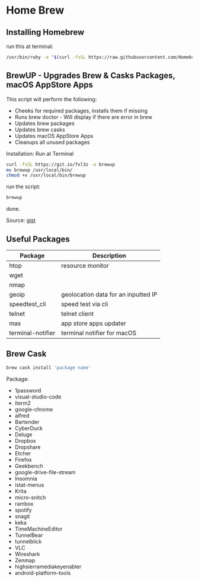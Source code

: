 # Home Brew

## Installing Homebrew

run this at terminal:

```bash
/usr/bin/ruby -e "$(curl -fsSL https://raw.githubusercontent.com/Homebrew/install/master/install)"
```

## BrewUP - Upgrades Brew & Casks Packages, macOS AppStore Apps

This script will perform the following:

- Cheeks for required packages, installs them if missing
- Runs brew doctor - Will display if there are error in brew
- Updates brew packages
- Updates brew casks
- Updates macOS AppStore Apps
- Cleanups all unused packages

Installation: Run at Terminal

```bash
curl -fsSL https://git.io/fxl3z -o brewup
mv brewup /usr/local/bin/
chmod +x /usr/local/bin/brewup
```

run the script:

```bash
brewup
```

done.

Source:
[gist](https://gist.github.com/fire1ce/f9b6645b4c8cff5b7229e5011a168a47)
<script src="https://gist.github.com/fire1ce/f9b6645b4c8cff5b7229e5011a168a47.js"></script>

## Useful Packages

| Package       | Description                         |
|---------------|-------------------------------------|
| htop          | resource monitor                    |
| wget          |                                     |
| nmap          |                                     |
| geoip         | geolocation data for an inputted IP |
| speedtest_cli | speed test via cli                  |
| telnet        | telnet client                       |
| mas           | app store apps updater                       |
| terminal-notifier        | terminal notifier for macOS                  |

## Brew Cask

```bash
brew cask install 'package name'
```

Package:
- 1password
- visual-studio-code
- iterm2
- google-chrome
- alfred
- Bartender
- CyberDuck
- Deluge
- Dropbox
- Dropshare
- Etcher
- Firefox
- Geekbench
- google-drive-file-stream
- Insomnia
- istat-menus
- Krita
- micro-snitch
- rambox
- spotify
- snagit
- keka
- TimeMachineEditor
- TunnelBear
- tunnelblick
- VLC
- Wireshark
- Zenmap
- highsierramediakeyenabler
- android-platform-tools